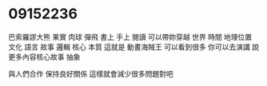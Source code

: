 # 09152236
巴索羅謬大熊 果實 肉球 彈飛
書上 手上 閱讀 可以帶妳穿越 世界 時間 地理位置 文化 語言 故事 邏輯 核心 本質
這就是
動畫海賊王 可以看到很多
你可以去演講
說更多內容核心故事 抽象


與人們合作
 保持良好關係 這樣就會減少很多問題對吧
 
